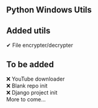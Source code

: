 ## Python Windows Utils


## Added utils

✔ File encrypter/decrypter </br>


## To be added

❌ YouTube downloader </br>
❌ Blank repo init </br>
❌ Django project init </br>
More to come... </br>
